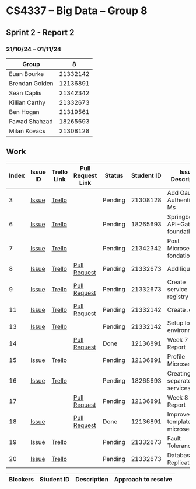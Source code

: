 # CS4337 – Big Data – Group 8

## Sprint 2 - Report 2

### 21/10/24 – 01/11/24

| Group          | 8        |
|----------------|----------|
| Euan Bourke    | 21332142 |
| Brendan Golden | 12136891 |
| Sean Caplis    | 21342342 |
| Killian Carthy | 21332673 |
| Ben Hogan      | 21319561 |
| Fawad Shahzad  | 18265693 |
| Milan Kovacs   | 21308128 |

## Work

| Index | Issue ID          | Trello Link         | Pull Request Link     | Status  | Student ID | Issue Description                      | 
|-------|-------------------|---------------------|-----------------------|---------|------------|----------------------------------------|
| 3     | [Issue][issue_29] | [Trello][trello_38] |                       | Pending | 21308128   | Add Oauth to Authentication Ms         |
| 6     | [Issue][issue_25] | [Trello][trello_12] |                       | Pending | 18265693   | Springboot for API-Gateway foundation  |
| 7     | [Issue][issue_21] | [Trello][trello_15] |                       | Pending | 21342342   | Post Microservice fondation            |
| 8     | [Issue][issue_26] | [Trello][trello_17] | [Pull Request][pr_31] | Pending | 21332673   | Add liquibase                          |
| 9     | [Issue][issue_27] | [Trello][trello_13] | [Pull Request][pr_31] | Pending | 21332673   | Create service registry                |
| 11    | [Issue][issue_18] | [Trello][trello_37] | [Pull Request][pr_30] | Pending | 21332142   | Create .env's                          |
| 13    | [Issue][issue_28] | [Trello][trello_18] |                       | Pending | 21332142   | Setup local environment                |
| 14    |                   |                     | [Pull Request][pr_33] | Done    | 12136891   | Week 7 Report                          |
| 15    | [Issue][issue_34] | [Trello][trello_16] |                       | Pending | 12136891   | Profile Microservice                   |
| 16    | [Issue][issue_32] | [Trello][trello_12] |                       | Pending | 18265693   | Creating separate services             |
| 17    |                   |                     | [Pull Request][pr_36] | Pending | 12136891   | Week 8 Report                          |
| 18    | [Issue][issue_38] |                     | [Pull Request][pr_39] | Done    | 12136891   | Improve the template for microservices |
| 19    | [Issue][issue_43] | [Trello][trello_42] |                       | Pending | 21332673   | Fault Tolerance                        |
| 20    | [Issue][issue_44] | [Trello][trello_43] |                       | Pending | 21332673   | Database Replication                   |


[issue_18]: https://github.com/Third-Floor-CSIS/cs4337-Big-Data-Group/issues/18
[issue_21]: https://github.com/Third-Floor-CSIS/cs4337-Big-Data-Group/issues/21
[issue_25]: https://github.com/Third-Floor-CSIS/cs4337-Big-Data-Group/issues/25
[issue_26]: https://github.com/Third-Floor-CSIS/cs4337-Big-Data-Group/issues/26
[issue_27]: https://github.com/Third-Floor-CSIS/cs4337-Big-Data-Group/issues/27
[issue_28]: https://github.com/Third-Floor-CSIS/cs4337-Big-Data-Group/issues/28
[issue_29]: https://github.com/Third-Floor-CSIS/cs4337-Big-Data-Group/issues/29
[issue_34]: https://github.com/Third-Floor-CSIS/cs4337-Big-Data-Group/issues/34
[issue_32]: https://github.com/Third-Floor-CSIS/cs4337-Big-Data-Group/issues/32
[issue_38]: https://github.com/Third-Floor-CSIS/cs4337-Big-Data-Group/issues/38
[issue_43]: https://github.com/Third-Floor-CSIS/cs4337-Big-Data-Group/issues/43
[issue_44]: https://github.com/Third-Floor-CSIS/cs4337-Big-Data-Group/issues/44

[trello_12]: https://trello.com/c/JublwPPu/12-create-api-gateway-module-foundations
[trello_13]: https://trello.com/c/3LMcupSB/13-create-service-registry
[trello_15]: https://trello.com/c/blueC4WS/15-posts-microservice-foundations
[trello_16]: https://trello.com/c/dupP22Mk/16-profile-microservice-foundations
[trello_17]: https://trello.com/c/byGSYX2K/17-add-liquibase
[trello_18]: https://trello.com/c/zzW6JN0j/18-setup-local-environment
[trello_37]: https://trello.com/c/rJ6rzzpm/37-create-env
[trello_38]: https://trello.com/c/EDgzbQYz/38-add-oath-to-authentication
[trello_42]: https://trello.com/c/Ke5V83mB/42-fault-tolerance
[trello_43]: https://trello.com/c/yQcVzN4t/43-database-replication

[pr_30]: https://github.com/Third-Floor-CSIS/cs4337-Big-Data-Group/pull/30
[pr_31]: https://github.com/Third-Floor-CSIS/cs4337-Big-Data-Group/pull/31
[pr_33]: https://github.com/Third-Floor-CSIS/cs4337-Big-Data-Group/pull/33
[pr_36]: https://github.com/Third-Floor-CSIS/cs4337-Big-Data-Group/pull/36
[pr_39]: https://github.com/Third-Floor-CSIS/cs4337-Big-Data-Group/pull/39

| Blockers | Student ID | Description | Approach to resolve |
|----------|------------|-------------|---------------------|
